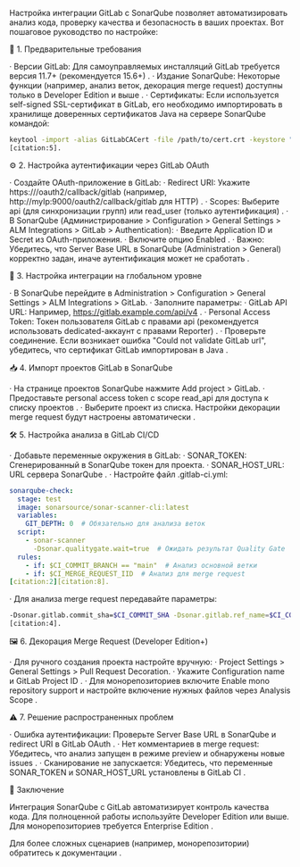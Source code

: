 Настройка интеграции GitLab с SonarQube позволяет автоматизировать анализ кода, проверку качества и безопасность в ваших проектах. Вот пошаговое руководство по настройке:

🔧 1. Предварительные требования

· Версии GitLab: Для самоуправляемых инсталляций GitLab требуется версия 11.7+ (рекомендуется 15.6+) .
· Издание SonarQube: Некоторые функции (например, анализ веток, декорация merge request) доступны только в Developer Edition и выше .
· Сертификаты: Если используется self-signed SSL-сертификат в GitLab, его необходимо импортировать в хранилище доверенных сертификатов Java на сервере SonarQube командой:
  ```bash
  keytool -import -alias GitLabCACert -file /path/to/cert.crt -keystore "$JAVA_HOME/lib/security/cacerts" -storepass changeit
  [citation:5].
  ```

⚙️ 2. Настройка аутентификации через GitLab OAuth

· Создайте OAuth-приложение в GitLab:
  · Redirect URI: Укажите https://<sonarqube-url>/oauth2/callback/gitlab (например, http://myIp:9000/oauth2/callback/gitlab для HTTP) .
  · Scopes: Выберите api (для синхронизации групп) или read_user (только аутентификация) .
· В SonarQube (Администрирование > Configuration > General Settings > ALM Integrations > GitLab > Authentication):
  · Введите Application ID и Secret из OAuth-приложения.
  · Включите опцию Enabled .
· Важно: Убедитесь, что Server Base URL в SonarQube (Administration > General) корректно задан, иначе аутентификация может не сработать .

🔗 3. Настройка интеграции на глобальном уровне

· В SonarQube перейдите в Administration > Configuration > General Settings > ALM Integrations > GitLab.
· Заполните параметры:
  · GitLab API URL: Например, https://gitlab.example.com/api/v4 .
  · Personal Access Token: Токен пользователя GitLab с правами api (рекомендуется использовать dedicated-аккаунт с правами Reporter) .
· Проверьте соединение. Если возникает ошибка "Could not validate GitLab url", убедитесь, что сертификат GitLab импортирован в Java .

📥 4. Импорт проектов GitLab в SonarQube

· На странице проектов SonarQube нажмите Add project > GitLab.
· Предоставьте personal access token с scope read_api для доступа к списку проектов .
· Выберите проект из списка. Настройки декорации merge request будут настроены автоматически .

🛠️ 5. Настройка анализа в GitLab CI/CD

· Добавьте переменные окружения в GitLab:
  · SONAR_TOKEN: Сгенерированный в SonarQube токен для проекта.
  · SONAR_HOST_URL: URL сервера SonarQube .
· Настройте файл .gitlab-ci.yml:
  ```yaml
  sonarqube-check:
    stage: test
    image: sonarsource/sonar-scanner-cli:latest
    variables:
      GIT_DEPTH: 0  # Обязательно для анализа веток
    script:
      - sonar-scanner
        -Dsonar.qualitygate.wait=true  # Ожидать результат Quality Gate
    rules:
      - if: $CI_COMMIT_BRANCH == "main"  # Анализ основной ветки
      - if: $CI_MERGE_REQUEST_IID  # Анализ для merge request
  [citation:2][citation:8].
  ```
· Для анализа merge request передавайте параметры:
  ```bash
  -Dsonar.gitlab.commit_sha=$CI_COMMIT_SHA -Dsonar.gitlab.ref_name=$CI_COMMIT_REF_NAME
  [citation:4].
  ```

🖼️ 6. Декорация Merge Request (Developer Edition+)

· Для ручного создания проекта настройте вручную:
  · Project Settings > General Settings > Pull Request Decoration.
  · Укажите Configuration name и GitLab Project ID .
· Для монорепозиториев включите Enable mono repository support и настройте включение нужных файлов через Analysis Scope .

⚠️ 7. Решение распространенных проблем

· Ошибка аутентификации: Проверьте Server Base URL в SonarQube и redirect URI в GitLab OAuth .
· Нет комментариев в merge request: Убедитесь, что анализ запущен в режиме preview и обнаружены новые issues .
· Сканирование не запускается: Убедитесь, что переменные SONAR_TOKEN и SONAR_HOST_URL установлены в GitLab CI .

💎 Заключение

Интеграция SonarQube с GitLab автоматизирует контроль качества кода. Для полноценной работы используйте Developer Edition или выше. Для монорепозиториев требуется Enterprise Edition .

Для более сложных сценариев (например, монорепозитории) обратитесь к документации .